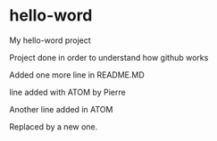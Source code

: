 # hello-word
My hello-word project

Project done in order to understand how github works

Added one more line in README.MD

line added with ATOM by Pierre

Another line added in ATOM

Replaced by a new one.
